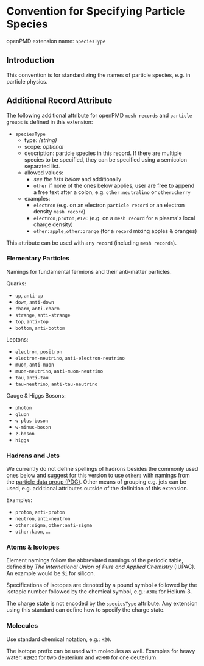 Convention for Specifying Particle Species 
==========================================

openPMD extension name: `SpeciesType`


Introduction
------------

This convention is for standardizing the names of particle species, e.g. in
particle physics.


Additional Record Attribute
---------------------------

The following additional attribute for openPMD `mesh records` and
`particle groups` is defined in this extension:

- `speciesType`
  - type: *(string)*
  - scope: *optional*
  - description: particle species in this record. If there are multiple
                 species to be specified, they can be specified using a
                 semicolon separated list.
  - allowed values:
    - *see the lists below* and additionally
    - `other` if none of the ones below applies, user are free to append a
      free text after a colon, e.g. `other:neutralino` or `other:cherry`
  - examples:
    - `electron` (e.g. on an electron `particle record` or an electron
                  density `mesh record`)
    - `electron;proton;#12C` (e.g. on a `mesh record` for a plasma's
                              local charge density)
    - `other:apple;other:orange` (for a `record` mixing apples & oranges)

This attribute can be used with any `record` (including `mesh records`).

### Elementary Particles

Namings for fundamental fermions and their anti-matter particles.

Quarks:
  - `up`, `anti-up`
  - `down`, `anti-down`
  - `charm`, `anti-charm`
  - `strange`, `anti-strange`
  - `top`, `anti-top`
  - `bottom`, `anti-bottom`

Leptons:
  - `electron`, `positron`
  - `electron-neutrino`, `anti-electron-neutrino`
  - `muon`, `anti-muon`
  - `muon-neutrino`, `anti-muon-neutrino`
  - `tau`, `anti-tau`
  - `tau-neutrino`, `anti-tau-neutrino`

Gauge & Higgs Bosons:
  - `photon`
  - `gluon`
  - `w-plus-boson`
  - `w-minus-boson`
  - `z-boson`
  - `higgs`

### Hadrons and Jets

We currently do not define spellings of hadrons besides the commonly used ones
below and suggest for this version to use `other:` with namings from the
[particle data group (PDG)](http://pdg.lbl.gov/). Other means of grouping e.g.
jets can be used, e.g. additional attributes outside of the definition of this
extension.

Examples:
  - `proton`, `anti-proton`
  - `neutron`, `anti-neutron`
  - `other:sigma`, `other:anti-sigma`
  - `other:kaon`, ...

### Atoms & Isotopes

Element namings follow the abbreviated namings of the periodic table, defined
by *The International Union of Pure and Applied Chemistry* (IUPAC).
An example would be `Si` for silicon.

Specifications of isotopes are denoted by a pound symbol `#` followed
by the isotopic number followed by the chemical symbol, e.g.: `#3He`
for Helium-3.

The charge state is not encoded by the `speciesType` attribute.
Any extension using this standard can define how to specify the charge state.

### Molecules

Use standard chemical notation, e.g.: `H20`.

The isotope prefix can be used with molecules as well.
Examples for heavy water: `#2H2O` for two deuterium and `#2HHO` for one
deuterium.
